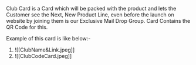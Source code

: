 Club Card is a Card which will be packed with the product and lets the Customer see the Next, New Product Line, even before the launch on website by joining them is our Exclusive Mail Drop Group. Card Contains the QR Code for this.

Example of this card is like below:-

1. ![[ClubName&Link.jpeg]]
2. ![[ClubCodeCard.jpeg]]

